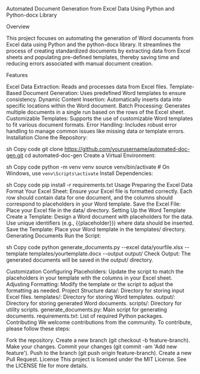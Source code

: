 Automated Document Generation from Excel Data Using Python and Python-docx Library

Overview

This project focuses on automating the generation of Word documents from Excel data using Python and the python-docx library. It streamlines the process of creating standardized documents by extracting data from Excel sheets and populating pre-defined templates, thereby saving time and reducing errors associated with manual document creation.

Features

Excel Data Extraction: Reads and processes data from Excel files.
Template-Based Document Generation: Uses predefined Word templates to ensure consistency.
Dynamic Content Insertion: Automatically inserts data into specific locations within the Word document.
Batch Processing: Generates multiple documents in a single run based on the rows of the Excel sheet.
Customizable Templates: Supports the use of customizable Word templates to fit various document formats.
Error Handling: Includes robust error handling to manage common issues like missing data or template errors.
Installation
Clone the Repository:

sh
Copy code
git clone https://github.com/yourusername/automated-doc-gen.git
cd automated-doc-gen
Create a Virtual Environment:

sh
Copy code
python -m venv venv
source venv/bin/activate  # On Windows, use `venv\Scripts\activate`
Install Dependencies:

sh
Copy code
pip install -r requirements.txt
Usage
Preparing the Excel Data
Format Your Excel Sheet: Ensure your Excel file is formatted correctly. Each row should contain data for one document, and the columns should correspond to placeholders in your Word template.
Save the Excel File: Place your Excel file in the data/ directory.
Setting Up the Word Template
Create a Template: Design a Word document with placeholders for the data. Use unique identifiers (e.g., {{placeholder}}) where data should be inserted.
Save the Template: Place your Word template in the templates/ directory.
Generating Documents
Run the Script:

sh
Copy code
python generate_documents.py --excel data/yourfile.xlsx --template templates/yourtemplate.docx --output output/
Check Output: The generated documents will be saved in the output/ directory.

Customization
Configuring Placeholders: Update the script to match the placeholders in your template with the columns in your Excel sheet.
Adjusting Formatting: Modify the template or the script to adjust the formatting as needed.
Project Structure
data/: Directory for storing input Excel files.
templates/: Directory for storing Word templates.
output/: Directory for storing generated Word documents.
scripts/: Directory for utility scripts.
generate_documents.py: Main script for generating documents.
requirements.txt: List of required Python packages.
Contributing
We welcome contributions from the community. To contribute, please follow these steps:

Fork the repository.
Create a new branch (git checkout -b feature-branch).
Make your changes.
Commit your changes (git commit -am 'Add new feature').
Push to the branch (git push origin feature-branch).
Create a new Pull Request.
License
This project is licensed under the MIT License. See the LICENSE file for more details.
